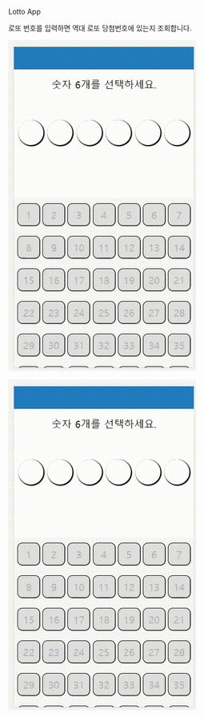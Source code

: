 Lotto App

로또 번호를 입력하면 역대 로또 당첨번호에 있는지 조회합니다.

![v1](./public/img/video_1.gif)

![v2](./public/img/video_2.gif)
